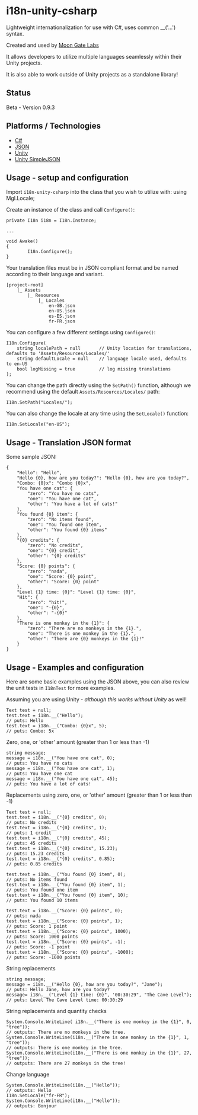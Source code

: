 # i18n-unity-csharp
Lightweight internationalization for use with C#, uses common __('...') syntax.

Created and used by [Moon Gate Labs](http://moongatelabs.com/)

It allows developers to utilize multiple languages seamlessly within their Unity projects.

It is also able to work outside of Unity projects as a standalone library!

## Status
Beta - Version 0.9.3

## Platforms / Technologies
* [C#](http://en.wikipedia.org/wiki/C_Sharp_programming_language)
* [JSON](http://json.org/)
* [Unity](https://unity3d.com/)
* [Unity SimpleJSON](http://wiki.unity3d.com/index.php/SimpleJSON)

## Usage - setup and configuration

Import `i18n-unity-csharp` into the class that you wish to utilize with:
    using Mgl.Locale;

Create an instance of the class and call `Configure()`:

    private I18n i18n = I18n.Instance;
    
    ...
    
    void Awake()
    {
            I18n.Configure();
    }

Your translation files must be in JSON compliant format and be named according to their language and variant.

    [project-root]
        |_ Assets
            |_ Resources
                |_ Locales
                    en-GB.json
                    en-US.json
                    es-ES.json
                    fr-FR.json

You can configure a few different settings using `Configure()`:

    I18n.Configure(
        string localePath = null       // Unity location for translations, defaults to 'Assets/Resources/Locales/'
        string defaultLocale = null    // language locale used, defaults to en-US
        bool logMissing = true         // log missing translations
    );

You can change the path directly using the `SetPath()` function, although we recommend using the default `Assets/Resources/Locales/` path:

    I18n.SetPath("Locales/");

You can also change the locale at any time using the `SetLocale()` function:

    I18n.SetLocale("en-US");

## Usage - Translation JSON format

Some sample JSON:

    {
        "Hello": "Hello",
        "Hello {0}, how are you today?": "Hello {0}, how are you today?",
        "Combo: {0}x": "Combo {0}x",
        "You have one cat": {
            "zero": "You have no cats",
            "one": "You have one cat",
            "other": "You have a lot of cats!"
        },
        "You found {0} item": {
            "zero": "No items found",
            "one": "You found one item",
            "other": "You found {0} items"
        },
        "{0} credits": {
            "zero": "No credits",
            "one": "{0} credit",
            "other": "{0} credits"
        },
        "Score: {0} points": {
            "zero": "nada",
            "one": "Score: {0} point",
            "other": "Score: {0} point"
        },
        "Level {1} time: {0}": "Level {1} time: {0}",
        "Hit": {
            "zero": "hit!",
            "one": "-{0}",
            "other": "-{0}"
        },
        "There is one monkey in the {1}": {
            "zero": "There are no monkeys in the {1}.",
            "one": "There is one monkey in the {1}.",
            "other": "There are {0} monkeys in the {1}!"
        }
    }
    
## Usage - Examples and configuration

Here are some basic examples using the JSON above, you can also review the unit tests in `I18nTest` for more examples.

Assuming you are using Unity - *although this works without Unity* as well!
    
    Text test = null;
    test.text = i18n.__("Hello");
    // puts: Hello
    test.text = i18n.__("Combo: {0}x", 5);
    // puts: Combo: 5x

Zero, one, or 'other' amount (greater than 1 or less than -1)

    string message;
    message = i18n.__("You have one cat", 0);
    // puts: You have no cats
    message = i18n.__("You have one cat", 1);
    // puts: You have one cat
    message = i18n.__("You have one cat", 45);
    // puts: You have a lot of cats!

Replacements using zero, one, or 'other' amount (greater than 1 or less than -1)

    Text test = null;
    test.text = i18n.__("{0} credits", 0);
    // puts: No credits
    test.text = i18n.__("{0} credits", 1);
    // puts: 1 credit
    test.text = i18n.__("{0} credits", 45);
    // puts: 45 credits
    test.text = i18n.__("{0} credits", 15.23);
    // puts: 15.23 credits
    test.text = i18n.__("{0} credits", 0.85);
    // puts: 0.85 credits
    
    test.text = i18n.__("You found {0} item", 0);
    // puts: No items found
    test.text = i18n.__("You found {0} item", 1);
    // puts: You found one item
    test.text = i18n.__("You found {0} item", 10);
    // puts: You found 10 items
    
    test.text = i18n.__("Score: {0} points", 0);
    // puts: nada
    test.text = i18n.__("Score: {0} points", 1);
    // puts: Score: 1 point
    test.text = i18n.__("Score: {0} points", 1000);
    // puts: Score: 1000 points
    test.text = i18n.__("Score: {0} points", -1);
    // puts: Score: -1 point
    test.text = i18n.__("Score: {0} points", -1000);
    // puts: Score: -1000 points


String replacements

    string message;
    message = i18n.__("Hello {0}, how are you today?", "Jane");
    // puts: Hello Jane, how are you today?
    message= i18n.__("Level {1} time: {0}", '00:30:29", "The Cave Level");
    // puts: Level The Cave Level time: 00:30:29


String replacements and quantity checks

    System.Console.WriteLine( i18n.__("There is one monkey in the {1}", 0, "tree"));
    // outputs: There are no monkeys in the tree.
    System.Console.WriteLine(i18n.__("There is one monkey in the {1}", 1, "tree"));
    // outputs: There is one monkey in the tree.
    System.Console.WriteLine(i18n.__("There is one monkey in the {1}", 27, "tree"));
    // outputs: There are 27 monkeys in the tree!


Change language

    System.Console.WriteLine(i18n.__("Hello"));
    // outputs: Hello
    I18n.SetLocale("fr-FR");
    System.Console.WriteLine(i18n.__("Hello"));
    // outputs: Bonjour
    
